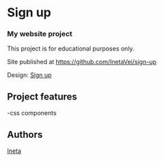 # Sign up
### My website project

This project is for educational purposes only.

Site published at https://github.com/InetaVei/sign-up

Design: [Sign up]()

## Project features
-css components

## Authors
[Ineta](https://github.com/InetaVei)